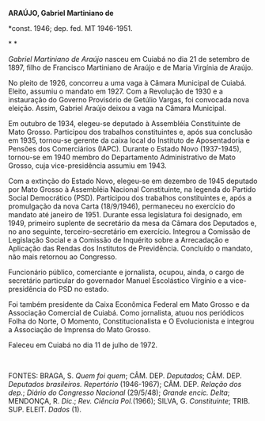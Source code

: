 **ARAÚJO, Gabriel Martiniano de**

\*const. 1946; dep. fed. MT 1946-1951.

* *

*Gabriel Martiniano de Araújo* nasceu em Cuiabá no dia 21 de setembro de
1897, filho de Francisco Martiniano de Araújo e de Maria Virgínia de
Araújo.

No pleito de 1926, concorreu a uma vaga à Câmara Municipal de Cuiabá.
Eleito, assumiu o mandato em 1927. Com a Revolução de 1930 e a
instauração do Governo Provisório de Getúlio Vargas, foi convocada nova
eleição. Assim, Gabriel Araújo deixou a vaga na Câmara Municipal.

Em outubro de 1934, elegeu-se deputado à Assembléia Constituinte de Mato
Grosso. Participou dos trabalhos constituintes e, após sua conclusão em
1935, tornou-se gerente da caixa local do Instituto de Aposentadoria e
Pensões dos Comerciários (IAPC). Durante o Estado Novo (1937-1945),
tornou-se em 1940 membro do Departamento Administrativo de Mato Grosso,
cuja vice-presidência assumiu em 1943.

Com a extinção do Estado Novo, elegeu-se em dezembro de 1945 deputado
por Mato Grosso à Assembléia Nacional Constituinte, na legenda do
Partido Social Democrático (PSD). Participou dos trabalhos constituintes
e, após a promulgação da nova Carta (18/9/1946), permaneceu no exercício
do mandato até janeiro de 1951. Durante essa legislatura foi designado,
em 1949, primeiro suplente de secretário da mesa da Câmara dos Deputados
e, no ano seguinte, terceiro-secretário em exercício. Integrou a
Comissão de Legislação Social e a Comissão de Inquérito sobre a
Arrecadação e Aplicação das Rendas dos Institutos de Previdência.
Concluído o mandato, não mais retornou ao Congresso.

Funcionário público, comerciante e jornalista, ocupou, ainda, o cargo de
secretário particular do governador Manuel Escolástico Virgínio e a
vice-presidência do PSD no estado.

Foi também presidente da Caixa Econômica Federal em Mato Grosso e da
Associação Comercial de Cuiabá. Como jornalista, atuou nos periódicos
Folha do Norte, O Momento, Constitucionalista e O Evolucionista e
integrou a Associação de Imprensa do Mato Grosso.

Faleceu em Cuiabá no dia 11 de julho de 1972.

 

FONTES: BRAGA, S. *Quem foi quem*; CÂM. DEP. *Deputados*; CÂM. DEP.
*Deputados brasileiros. Repertório* (1946-1967); CÂM. DEP. *Relação dos
dep.*; *Diário do Congresso Nacional* (29/5/48); *Grande encic. Delta*;
MENDONÇA, R. *Dic*.; *Rev. Ciência Pol.*(1966); SILVA, G.
*Constituinte*; TRIB. SUP. ELEIT. *Dados* (1).

 
